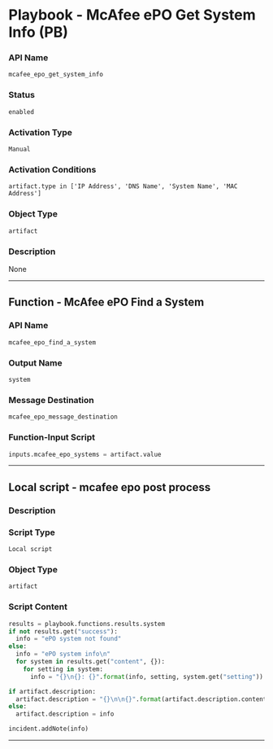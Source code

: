 <!--
    DO NOT MANUALLY EDIT THIS FILE
    THIS FILE IS AUTOMATICALLY GENERATED WITH resilient-sdk codegen
    Generated with resilient-sdk v51.0.0.2.575
-->

# Playbook - McAfee ePO Get System Info (PB)

### API Name
`mcafee_epo_get_system_info`

### Status
`enabled`

### Activation Type
`Manual`

### Activation Conditions
`artifact.type in ['IP Address', 'DNS Name', 'System Name', 'MAC Address']`

### Object Type
`artifact`

### Description
None


---
## Function - McAfee ePO Find a System

### API Name
`mcafee_epo_find_a_system`

### Output Name
`system`

### Message Destination
`mcafee_epo_message_destination`

### Function-Input Script
```python
inputs.mcafee_epo_systems = artifact.value
```

---

## Local script - mcafee epo post process

### Description


### Script Type
`Local script`

### Object Type
`artifact`

### Script Content
```python
results = playbook.functions.results.system
if not results.get("success"):
  info = "ePO system not found"
else:
  info = "ePO system info\n"
  for system in results.get("content", {}):
    for setting in system:
      info = "{}\n{}: {}".format(info, setting, system.get("setting"))

if artifact.description:
  artifact.description = "{}\n\n{}".format(artifact.description.content, info)
else:
  artifact.description = info

incident.addNote(info)
```

---


